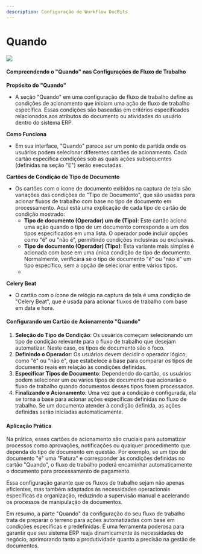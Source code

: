 ```yaml
---
description: Configuração de Workflow DocBits
---
```


# Quando

![](https://docs.docbits.com/~gitbook/image?url=https%3A%2F%2F578966019-files.gitbook.io%2F%7E%2Ffiles%2Fv0%2Fb%2Fgitbook-x-prod.appspot.com%2Fo%2Fspaces%252FT2n2w4uDCJvv7CJ5zrdk%252Fuploads%252FKwAT37pCkZRziNLyWMsL%252Fimage.png%3Falt%3Dmedia%26token%3Db95d040f-e9e6-496d-97cd-d2c8f1c30d60\&width=768\&dpr=4\&quality=100\&sign=c323483b\&sv=2)

#### Compreendendo o "Quando" nas Configurações de Fluxo de Trabalho

**Propósito do "Quando"**

* A seção "Quando" em uma configuração de fluxo de trabalho define as condições de acionamento que iniciam uma ação de fluxo de trabalho específica. Essas condições são baseadas em critérios especificados relacionados aos atributos do documento ou atividades do usuário dentro do sistema ERP.

**Como Funciona**

* Em sua interface, "Quando" parece ser um ponto de partida onde os usuários podem selecionar diferentes cartões de acionamento. Cada cartão especifica condições sob as quais ações subsequentes (definidas na seção "E") serão executadas.

**Cartões de Condição de Tipo de Documento**

* Os cartões com o ícone de documento exibidos na captura de tela são variações das condições de "Tipo de Documento", que são usadas para acionar fluxos de trabalho com base no tipo de documento em processamento. Aqui está uma explicação de cada tipo de cartão de condição mostrado:
  * **Tipo de documento (Operador) um de (Tipo)**: Este cartão aciona uma ação quando o tipo de um documento corresponde a um dos tipos especificados em uma lista. O operador pode incluir opções como "é" ou "não é", permitindo condições inclusivas ou exclusivas.
  * **Tipo de documento (Operador) (Tipo)**: Esta variante mais simples é acionada com base em uma única condição de tipo de documento. Normalmente, verificará se o tipo de documento "é" ou "não é" um tipo específico, sem a opção de selecionar entre vários tipos.
  *

**Celery Beat**

* O cartão com o ícone de relógio na captura de tela é uma condição de "Celery Beat", que é usada para acionar fluxos de trabalho com base em data e hora.

#### Configurando um Cartão de Acionamento "Quando"

1. **Seleção do Tipo de Condição**: Os usuários começam selecionando um tipo de condição relevante para o fluxo de trabalho que desejam automatizar. Neste caso, os tipos de documento são o foco.
2. **Definindo o Operador**: Os usuários devem decidir o operador lógico, como "é" ou "não é", que estabelece a base para comparar os tipos de documento reais em relação às condições definidas.
3. **Especificar Tipos de Documento**: Dependendo do cartão, os usuários podem selecionar um ou vários tipos de documento que acionarão o fluxo de trabalho quando documentos desses tipos forem processados.
4. **Finalizando o Acionamento**: Uma vez que a condição é configurada, ela se torna a base para acionar ações específicas definidas no fluxo de trabalho. Se um documento atender à condição definida, as ações definidas serão iniciadas automaticamente.

#### Aplicação Prática

Na prática, esses cartões de acionamento são cruciais para automatizar processos como aprovações, notificações ou qualquer procedimento que dependa do tipo de documento em questão. Por exemplo, se um tipo de documento "é" uma "Fatura" e corresponder às condições definidas no cartão "Quando", o fluxo de trabalho poderá encaminhar automaticamente o documento para processamento de pagamento.

Essa configuração garante que os fluxos de trabalho sejam não apenas eficientes, mas também adaptados às necessidades operacionais específicas da organização, reduzindo a supervisão manual e acelerando os processos de manipulação de documentos.

Em resumo, a parte "Quando" da configuração do seu fluxo de trabalho trata de preparar o terreno para ações automatizadas com base em condições específicas e predefinidas. É uma ferramenta poderosa para garantir que seu sistema ERP reaja dinamicamente às necessidades do negócio, aprimorando tanto a produtividade quanto a precisão na gestão de documentos.
